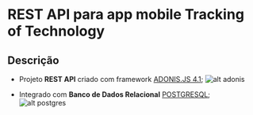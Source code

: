# REST API para app mobile Tracking of Technology

## Descrição

- Projeto **REST API** criado com framework [ADONIS.JS 4.1](https://adonisjs.com/);
  ![alt adonis](https://adonisjs.com/images/favicons/favicon-32x32.png "Adonis.js")

- Integrado com **Banco de Dados Relacional** [POSTGRESQL](https://www.postgresql.org/);
  ![alt postgres](https://www.postgresql.org/favicon.ico "PostgresQL")

